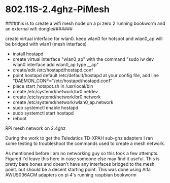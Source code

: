 # 802.11S-2.4ghz-PiMesh

####this is to create a wifi mesh node on a pi zero 2 running bookworm and an external wifi dongle#######

create virtual interface for wlan0. keep wlan0 for hotspot and wlan0_ap will be bridged with wlan1 (mesh interface)
- install hostapd
- create virtual interface "wlan0_ap" with the command "sudo iw dev wlan0 interface add wlan0_ap type __ap"
- create/edit /etc/hostapd/hostapd.conf
- point hostapd default /etc/default/hostapd at your config file, add line "DAEMON_CONF="/etc/hostapd/hostapd.conf"
- place start_hotspot.sh in /usr/local/bin
- create /etc/systemd/network/br0.netdev
- create /etc/systemd/network/br0.network
- create /etc/systemd/network/wlan0_ap.network
- sudo systemctl enable hostapd
- sudo systemctl start hostapd
- reboot




RPi mesh network on 2.4ghz

During the work to get the Teledatics TD-XPAH sub-ghz adapters I ran some testing to troubleshoot the commands used to create a mesh network.

As mentioned before I am no networking guy so this took a few attempts. Figured I'd leave this here in case someone else may find it useful. This is pretty bare bones and doesn't have any interfaces bridged to the mesh point. but should be a decent starting point. This was done using Alfa AWUS036ACM adapters on pi 4's running raspbian bookworm
